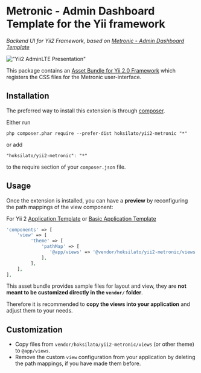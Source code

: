 Metronic - Admin Dashboard Template for the Yii framework
=========================================================

*Backend UI for Yii2 Framework, based on [Metronic - Admin Dashboard Template](http://themeforest.net/item/metronic-responsive-admin-dashboard-template/4021469)*

!["Yii2 AdminLTE Presentation"](https://cloud.githubusercontent.com/assets/874234/7603896/753228ee-f943-11e4-9d42-2a31b41eb42d.jpg)

This package contains an [Asset Bundle for Yii 2.0 Framework](http://www.yiiframework.com/doc-2.0/guide-structure-assets.html)
which registers the CSS files for the Metronic user-interface.


Installation
------------

The preferred way to install this extension is through [composer](http://getcomposer.org/download/).

Either run

```
php composer.phar require --prefer-dist hoksilato/yii2-metronic "*"
```

or add

```
"hoksilato/yii2-metronic": "*"
```

to the require section of your `composer.json` file.


Usage
-----

Once the extension is installed, you can have a **preview** by reconfiguring the path mappings of the view component:

For Yii 2 [Application Template](https://github.com/yiisoft/yii2-app-advanced) or [Basic Application Template](https://github.com/yiisoft/yii2-app-basic)

```php
'components' => [
    'view' => [
         'theme' => [
             'pathMap' => [
                '@app/views' => '@vendor/hoksilato/yii2-metronic/views'
             ],
         ],
    ],
],
```

This asset bundle provides sample files for layout and view, they are **not meant to be customized directly in the `vendor/` folder**.

Therefore it is recommended to **copy the views into your application** and adjust them to your needs.


Customization
-------------

- Copy files from `vendor/hoksilato/yii2-metronic/views` (or other theme) to `@app/views`.
- Remove the custom `view` configuration from your application by deleting the path mappings, if you have made them before.